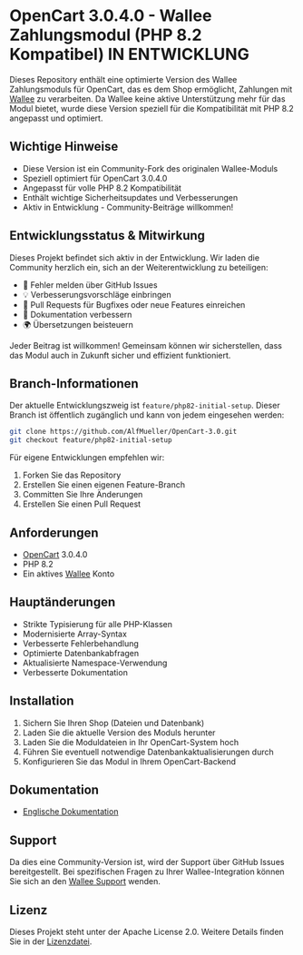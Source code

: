 # OpenCart 3.0.4.0 - Wallee Zahlungsmodul (PHP 8.2 Kompatibel) IN ENTWICKLUNG

Dieses Repository enthält eine optimierte Version des Wallee Zahlungsmoduls für OpenCart, das es dem Shop ermöglicht, Zahlungen mit [Wallee](https://www.wallee.com) zu verarbeiten. Da Wallee keine aktive Unterstützung mehr für das Modul bietet, wurde diese Version speziell für die Kompatibilität mit PHP 8.2 angepasst und optimiert.

## Wichtige Hinweise

- Diese Version ist ein Community-Fork des originalen Wallee-Moduls
- Speziell optimiert für OpenCart 3.0.4.0
- Angepasst für volle PHP 8.2 Kompatibilität
- Enthält wichtige Sicherheitsupdates und Verbesserungen
- Aktiv in Entwicklung - Community-Beiträge willkommen!

## Entwicklungsstatus & Mitwirkung

Dieses Projekt befindet sich aktiv in der Entwicklung. Wir laden die Community herzlich ein, sich an der Weiterentwicklung zu beteiligen:

- 🐛 Fehler melden über GitHub Issues
- 💡 Verbesserungsvorschläge einbringen
- 🔧 Pull Requests für Bugfixes oder neue Features einreichen
- 📖 Dokumentation verbessern
- 🌍 Übersetzungen beisteuern

Jeder Beitrag ist willkommen! Gemeinsam können wir sicherstellen, dass das Modul auch in Zukunft sicher und effizient funktioniert.

## Branch-Informationen

Der aktuelle Entwicklungszweig ist `feature/php82-initial-setup`. Dieser Branch ist öffentlich zugänglich und kann von jedem eingesehen werden:

```bash
git clone https://github.com/AlfMueller/OpenCart-3.0.git
git checkout feature/php82-initial-setup
```

Für eigene Entwicklungen empfehlen wir:
1. Forken Sie das Repository
2. Erstellen Sie einen eigenen Feature-Branch
3. Committen Sie Ihre Änderungen
4. Erstellen Sie einen Pull Request

## Anforderungen

* [OpenCart](https://www.opencart.com/) 3.0.4.0
* PHP 8.2
* Ein aktives [Wallee](https://app-wallee.com/user/signup) Konto

## Hauptänderungen

- Strikte Typisierung für alle PHP-Klassen
- Modernisierte Array-Syntax
- Verbesserte Fehlerbehandlung
- Optimierte Datenbankabfragen
- Aktualisierte Namespace-Verwendung
- Verbesserte Dokumentation

## Installation

1. Sichern Sie Ihren Shop (Dateien und Datenbank)
2. Laden Sie die aktuelle Version des Moduls herunter
3. Laden Sie die Moduldateien in Ihr OpenCart-System hoch
4. Führen Sie eventuell notwendige Datenbankaktualisierungen durch
5. Konfigurieren Sie das Modul in Ihrem OpenCart-Backend

## Dokumentation

* [Englische Dokumentation](https://plugin-documentation.wallee.com/wallee-payment/opencart-3.0/1.0.58/docs/en/documentation.html)

## Support

Da dies eine Community-Version ist, wird der Support über GitHub Issues bereitgestellt. Bei spezifischen Fragen zu Ihrer Wallee-Integration können Sie sich an den [Wallee Support](https://app-wallee.com/space/select?target=/support) wenden.

## Lizenz

Dieses Projekt steht unter der Apache License 2.0. Weitere Details finden Sie in der [Lizenzdatei](https://github.com/wallee-payment/opencart-3.0/blob/1.0.58/LICENSE).
